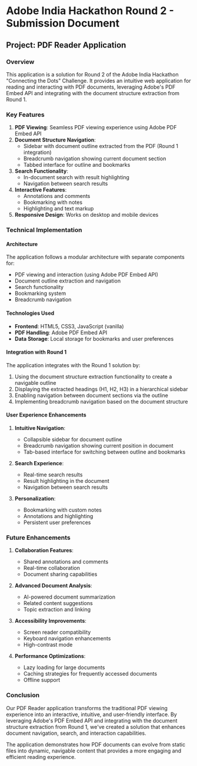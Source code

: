 # Adobe India Hackathon Round 2 - Submission Document

## Project: PDF Reader Application

### Overview

This application is a solution for Round 2 of the Adobe India Hackathon "Connecting the Dots" Challenge. It provides an intuitive web application for reading and interacting with PDF documents, leveraging Adobe's PDF Embed API and integrating with the document structure extraction from Round 1.

### Key Features

1. **PDF Viewing**: Seamless PDF viewing experience using Adobe PDF Embed API
2. **Document Structure Navigation**: 
   - Sidebar with document outline extracted from the PDF (Round 1 integration)
   - Breadcrumb navigation showing current document section
   - Tabbed interface for outline and bookmarks
3. **Search Functionality**: 
   - In-document search with result highlighting
   - Navigation between search results
4. **Interactive Features**:
   - Annotations and comments
   - Bookmarking with notes
   - Highlighting and text markup
5. **Responsive Design**: Works on desktop and mobile devices

### Technical Implementation

#### Architecture

The application follows a modular architecture with separate components for:
- PDF viewing and interaction (using Adobe PDF Embed API)
- Document outline extraction and navigation
- Search functionality
- Bookmarking system
- Breadcrumb navigation

#### Technologies Used

- **Frontend**: HTML5, CSS3, JavaScript (vanilla)
- **PDF Handling**: Adobe PDF Embed API
- **Data Storage**: Local storage for bookmarks and user preferences

#### Integration with Round 1

The application integrates with the Round 1 solution by:
1. Using the document structure extraction functionality to create a navigable outline
2. Displaying the extracted headings (H1, H2, H3) in a hierarchical sidebar
3. Enabling navigation between document sections via the outline
4. Implementing breadcrumb navigation based on the document structure

#### User Experience Enhancements

1. **Intuitive Navigation**:
   - Collapsible sidebar for document outline
   - Breadcrumb navigation showing current position in document
   - Tab-based interface for switching between outline and bookmarks

2. **Search Experience**:
   - Real-time search results
   - Result highlighting in the document
   - Navigation between search results

3. **Personalization**:
   - Bookmarking with custom notes
   - Annotations and highlighting
   - Persistent user preferences

### Future Enhancements

1. **Collaboration Features**:
   - Shared annotations and comments
   - Real-time collaboration
   - Document sharing capabilities

2. **Advanced Document Analysis**:
   - AI-powered document summarization
   - Related content suggestions
   - Topic extraction and linking

3. **Accessibility Improvements**:
   - Screen reader compatibility
   - Keyboard navigation enhancements
   - High-contrast mode

4. **Performance Optimizations**:
   - Lazy loading for large documents
   - Caching strategies for frequently accessed documents
   - Offline support

### Conclusion

Our PDF Reader application transforms the traditional PDF viewing experience into an interactive, intuitive, and user-friendly interface. By leveraging Adobe's PDF Embed API and integrating with the document structure extraction from Round 1, we've created a solution that enhances document navigation, search, and interaction capabilities.

The application demonstrates how PDF documents can evolve from static files into dynamic, navigable content that provides a more engaging and efficient reading experience.